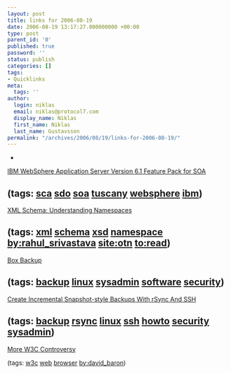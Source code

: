 ```yaml
---
layout: post
title: links for 2006-08-19
date: 2006-08-19 13:17:27.000000000 +00:00
type: post
parent_id: '0'
published: true
password: ''
status: publish
categories: []
tags:
- Quicklinks
meta:
  tags: ''
author:
  login: niklas
  email: niklas@protocol7.com
  display_name: Niklas
  first_name: Niklas
  last_name: Gustavsson
permalink: "/archives/2006/08/19/links-for-2006-08-19/"
---
```

- 
[IBM WebSphere Application Server Version 6.1 Feature Pack for SOA](https://www14.software.ibm.com/iwm/web/cc/earlyprograms/websphere/soawas61/)

(tags: [sca](http://del.icio.us/protocol7/sca) [sdo](http://del.icio.us/protocol7/sdo) [soa](http://del.icio.us/protocol7/soa) [tuscany](http://del.icio.us/protocol7/tuscany) [websphere](http://del.icio.us/protocol7/websphere) [ibm](http://del.icio.us/protocol7/ibm))
- 
[XML Schema: Understanding Namespaces](http://www.oracle.com/technology/pub/articles/srivastava_namespaces.html)

(tags: [xml](http://del.icio.us/protocol7/xml) [schema](http://del.icio.us/protocol7/schema) [xsd](http://del.icio.us/protocol7/xsd) [namespace](http://del.icio.us/protocol7/namespace) [by:rahul\_srivastava](http://del.icio.us/protocol7/by:rahul_srivastava) [site:otn](http://del.icio.us/protocol7/site:otn) [to:read](http://del.icio.us/protocol7/to:read))
- 
[Box Backup](http://www.fluffy.co.uk/boxbackup/)

(tags: [backup](http://del.icio.us/protocol7/backup) [linux](http://del.icio.us/protocol7/linux) [sysadmin](http://del.icio.us/protocol7/sysadmin) [software](http://del.icio.us/protocol7/software) [security](http://del.icio.us/protocol7/security))
- 
[Create Incremental Snapshot-style Backups With rSync And SSH](http://www.howtoforge.com/rsync_incremental_snapshot_backups)

(tags: [backup](http://del.icio.us/protocol7/backup) [rsync](http://del.icio.us/protocol7/rsync) [linux](http://del.icio.us/protocol7/linux) [ssh](http://del.icio.us/protocol7/ssh) [howto](http://del.icio.us/protocol7/howto) [security](http://del.icio.us/protocol7/security) [sysadmin](http://del.icio.us/protocol7/sysadmin))
- 
[More W3C Controversy](http://dbaron.org/log/2006-08#e20060818a)

(tags: [w3c](http://del.icio.us/protocol7/w3c) [web](http://del.icio.us/protocol7/web) [browser](http://del.icio.us/protocol7/browser) [by:david\_baron](http://del.icio.us/protocol7/by:david_baron))
